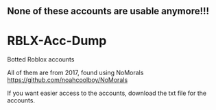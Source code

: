 ## None of these accounts are usable anymore!!!

# RBLX-Acc-Dump
Botted Roblox accounts

All of them are from 2017, found using NoMorals https://github.com/noahcoolboy/NoMorals

If you want easier access to the accounts, download the txt file for the accounts.
